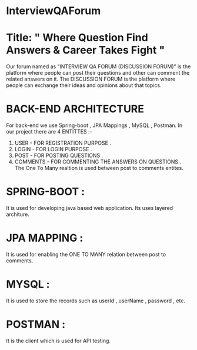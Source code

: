 # InterviewQAForum
# Title: " Where  Question Find Answers & Career Takes Fight "

Our forum named as “INTERVIEW QA FORUM (DISCUSSION FORUM)” is the platform where people can post their questions and other can comment the related answers on it.
The DISCUSSION FORUM is the platform where people can exchange their ideas and opinions about that topics.

# BACK-END ARCHITECTURE  
For back-end we use Spring-boot , JPA Mappings , MySQL , Postman.
In our project there are 4 ENTITTES :-
1. USER - FOR REGISTRATION PURPOSE .
2. LOGIN - FOR LOGIN PURPOSE .
3. POST - FOR POSTING QUESTIONS .
4. COMMENTS - FOR COMMENTING THE ANSWERS ON QUESTIONS .
The One To Many realtion is used between post to comments entites.
# SPRING-BOOT :
It is used for developing java based web application. Its uses layered architure.
# JPA MAPPING :
It is used for enabling the ONE TO MANY relation between post to comments.
# MYSQL :
It is used to store the records such as userId , userName , password , etc.
# POSTMAN :
It is the client which is used for API testing.

